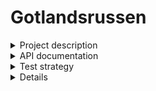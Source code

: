 # Gotlandsrussen

<details close>
<summary>Project description</summary>
|| Project Description ||
  
Gotlandsrussen is a RESTful hotel booking API built using ASP.NET Core (.NET 8). It simulates a full booking flow, allowing guests to; Book, Update, Cancel and Query available rooms. They can also calculate prises based on date and guest count. The API supports both guest and administrative endpoints. 

This project was developed by a team of code students for a school assignment. Focus was on clean architecture, data validation and test-driven development using both MSTest and Postman for flow validation. 

---
|| Architecture Overview ||

The project is structured into the following main components: 

## GotlandsrussenAPI
Handles HTTP requests and acts as the web layer. It includes: 

Controllers
- GuestController.cs: Endpoints for guests (create booking, cancel bookings, etc.)
- ManagementController.cs: Admin operations (view bookings, update booking, etc.)

Repositories
- Implements the repository pattern to abstract data acces (BookingRepository, RoomRepository, etc.)

Data
- HotelDbContext.cs: EF Core DbContext
- SeedData.cs: Populates data with initial data

Migrations
- Entity Framework migration tracking

Utilities
- Help classes handling logic such as data manipulation

## HotelGotlandsrussenLIBRARY
Contains core models and DTOs used across the entire application:

- Models: Domain entities (Booking, Room, RoomType, Guest)
- DTOs: Input/output data transfer objects (UpdateBookingDto, RoomDto, etc.)

## HotelGotlandsRussenTESTS
Handles automated unit testing using MSTest: 

- MockDataSetup.cs: Test setup with in-memory database.
- TestSetup: Base setup for shares test logic
- Tests: Contains all controller and repository test files

## Functional Flow (Postman)
A full end-to-end test suite was created using Postman. It covers following: 

- Create a new guest
- Create booking (with or without breakfast)
- Add Breakfast to a booking
- Update Booking
- Cancel a booking
- Get total price
- Check available rooms by dates and guests
- Delete guest and booking

  ## Tech Stack
  - ASP.NET Core (.NET 8)
  - Entity Framework Core (EF Core)
  - PostgreSQL
  - MSTest (Unit testing)
  - Swagger (API docs)
  - Postman (Integration testing)

</details>

<details close>
<summary>API documentation</summary>

---
|      | Endpoint                                           | Parameters                                                        | Description                                        |
|------|----------------------------------------------------|-------------------------------------------------------------------|----------------------------------------------------|
| GET  | `/api/Guest/GetAllGuests`                          |                                                                   | Gets all guests                                    |
| GET  | `/api/Guest/AvailableRooms`                        | startDate, endDate                                                | Gets available rooms for a specific period of days |
| PUT  | `/api/Guest/AddBreakfast`                          | BookingId                                                         | Adds breakfast to a specific booking               |
| PUT  | `/api/Guest/CancelBooking`                         | bookingId                                                         | Cancels a specific booking                         |
| POST | `/api/Guest/CreateGuest`                           | FirstName, LastName, Email, Phone                                 | Creates a new guest                                |
| DEL  | `/api/Guest/DeleteGuest`                           | guestId                                                           | Deletes a guest by id                              |
|      |                                                    |                                                                   |                                                    |
| GET  | `/api/Management/GetAllFutureBookings`             |                                                                   | Gets all future bookings                           |
| GET  | `/api/Management/GetBookingsGroupedByWeek`         |                                                                   | Gets future bookings grouped by week               |
| GET  | `/api/Management/GetBookingsGroupedByMonth`        |                                                                   | Gets future bookings grouped by month              |
| GET  | `/api/Management/GetBookingById`                   | id                                                                | Gets a booking with specific id                    |
| GET  | `/api/Management/GetTotalPrice`                    | BookingId                                                         | Gets the total sum for a specific booking          |
| GET  | `/api/Management/GetAvailableRoomsByDateAndGuests` | fromDate, toDate, adults, children                                | Gets available rooms by specific conditions        |
| GET  | `/api/Management/GetBookingHistory`                |                                                                   | Gets all past bookings                             |
| PUT  | `/api/Management/UpdateBooking`                    | Id, FromDate, ToDate, NumberOfAdults, NumberOfChildren, Breakfast | Updates a booking                                  |
| POST | `/api/Management/CreateBooking`                    | roomId, guestId, fromDate, toDate, adults, children, breakfast    | Creates a new booking                              |
| DEL  | `/api/Management/DeleteBooking`                    | bookingId                                                         | Deletes a booking                                  |
---
<details close>
<summary>See all guests</summary>
<br>
  
````
[GET] /api/Guest/GetAllGuests
````
**Request URL**
````
https://localhost:7072/api/Guest/GetAllGuests
````

**Example Response**
````
[
    {
        "id": 2,
        "firstName": "Bob",
        "lastName": "Bengtsson",
        "email": "bob@example.com",
        "phone": "0702345678",
        "bookings": null
    }
]
````
</details>

<details close>
<summary>See available rooms</summary>
<br>
  
````
[GET] /api/Guest/GetAvailableRooms
````
**Example Request URL**
````
https://localhost:7047/api/Guest/available-rooms?startDate=2025-08-01&endDate=2025-08-03
````

**Example Response**
````
[
    {
        "id": 5,
        "roomName": "105",
        "roomTypeName": "Single",
        "numberOfBeds": 1,
        "pricePerNight": 500.00
    }
]
````
</details>

<details close>
<summary>Add breakfast to a booking</summary>
<br>
  
````
[PUT] /api/Guest/AddBreakfast
````
**Example Request URL**
````
https://localhost:7047/api/Guest/AddBreakfast?BookingId=18
````
**Example Response**
````
{
    "bookingId": 18,
    "breakfast": true,
    "message": "Breakfast has been added to the booking."
}
````

</details>

<details close>
<summary>Cancel a booking</summary>
<br>
  
````
[PUT] /api/Guest/CancelBooking
````
**Example Request URL**
````
https://localhost:7047/api/Guest/CancelBooking?bookingId=10
````

**Example Response**
````
{
    "message": "Booking is cancelled"
}

````
</details>

<details close>
<summary>Add a guest</summary>
<br>
  
````
[POST] /api/Guest/CreateGuest
````
**Example Request URL**
````
https://localhost:7047/api/Guest/CreateGuest?FirstName=Test&LastName=Testsson&Email=test%40testmail.com&Phone=555-444333
````

**Example Response**
````
{
  "id": 23,
  "firstName": "Test",
  "lastName": "Testsson",
  "email": "test@testmail.com",
  "phone": "555-444333",
  "bookings": null
}
````
</details>


<details close>
<summary>Delete a guest</summary>
<br>
  
````
[DEL] /api/Guest/DeleteGuest
````
**Example Request URL**
````
https://localhost:7047/api/Guest/DeleteGuest?guestId=5
````

**Example Response**
````
No response body
````
</details>

<details close>
<summary>See all future bookings</summary>
<br>
  
````
[GET] /api/Management/GetAllFutureBookings
````

**Request URL**
````
https://localhost:7047/api/Management/GetAllFutureBookings
````

**Example Response**
````
[
    {
        "id": 3,
        "guestName": "Larsson, Tom",
        "roomNames": [
            "103"
        ],
        "bookedFromDate": "2025-06-11",
        "bookedToDate": "2025-06-13",
        "numberOfAdults": 1,
        "numberOfChildren": 0
    }
]

````
</details>

<details close>
<summary>See all future bookings grouped by week</summary>
<br>
  
````
[GET] /api/Management/GetBookingsGroupedByWeek
````
**Request URL**
````
https://localhost:7047/api/Management/GetBookingsGroupedByWeek
````

**Example Response**
````
[
    {
        "year": 2025,
        "week": 25,
        "bookings": [
            {
                "id": 4,
                "guestName": "Helgesson, Lisa",
                "roomNames": [
                    "106"
                ],
                "bookedFromDate": "2025-06-20",
                "bookedToDate": "2025-06-25",
                "numberOfAdults": 1,
                "numberOfChildren": 0
            },
            {
                "id": 7,
                "guestName": "Johansson, Oscar",
                "roomNames": [
                    "109"
                ],
                "bookedFromDate": "2025-06-16",
                "bookedToDate": "2025-06-18",
                "numberOfAdults": 2,
                "numberOfChildren": 0
            }
        ]
    }
]
````
</details>

<details close>
<summary>See all future bookings grouped by month</summary>
<br>
  
````
[GET] /api/Management/GetBookingsGroupedByMonth
````
**Request URL**
````
https://localhost:7047/api/Management/GetBookingsGroupedByMonth
````

**Example Response**
````
[
    {
        "year": 2025,
        "month": 6,
        "bookings": [
            {
                "id": 3,
                "guestName": "Larsson, Tom",
                "roomNames": [
                    "103"
                ],
                "bookedFromDate": "2025-06-11",
                "bookedToDate": "2025-06-13",
                "numberOfAdults": 1,
                "numberOfChildren": 0
            },
            {
                "id": 4,
                "guestName": "Helgesson, Lisa",
                "roomNames": [
                    "106"
                ],
                "bookedFromDate": "2025-06-20",
                "bookedToDate": "2025-06-25",
                "numberOfAdults": 1,
                "numberOfChildren": 0
            },
        ]
    }
]
   

````
</details>

<details close>
<summary>Get a booking by id</summary>
<br>
  
````
[GET] /api/Management/GetBookingById
````
**Example Request URL**
````
https://localhost:7047/api/Management/GetBookingById?id=10
````

**Example Response**
````
{
  "id": 10,
  "guestId": 10,
  "fromDate": "2025-07-01",
  "toDate": "2025-07-05",
  "numberOfAdults": 2,
  "numberOfChildren": 2,
  "isCancelled": true,
  "breakfast": false,
  "guest": {
    "id": 10,
    "firstName": "Maja",
    "lastName": "Gustafsson",
    "email": "maja@example.com",
    "phone": "0702345686",
    "bookings": [
      null
    ]
  },
  "bookingRooms": [
    {
      "id": 10,
      "bookingId": 10,
      "booking": null,
      "roomId": 13,
      "room": {
        "id": 13,
        "name": "113",
        "roomTypeId": 3,
        "roomType": {
          "id": 3,
          "name": "Family",
          "numberOfBeds": 4,
          "pricePerNight": 1500,
          "rooms": [
            null
          ]
        },
        "bookingRooms": [
          null
        ]
      }
    }
  ]
}

````
</details>

<details close>
<summary>See the total price for a booking</summary>
<br>
  
````
[GET] /api/Management/GetTotalPrice?BookingId=3
````
**Example Request URL**
````
https://localhost:7047/api/Management/GetTotalPrice?BookingId=3
````

**Example Response**
````
{
  "bookingId": 3,
  "rooms": [
    {
      "roomType": "Single",
      "pricePerNight": 500
    }
  ],
  "numberOfNights": 2,
  "numberOfGuests": 1,
  "numberOfBreakfasts": 0,
  "breakfastPrice": 50,
  "totalPrice": 1000
}
````
</details>

<details close>
<summary>See available rooms by date and number of guests</summary>
<br>
  
````
[GET] /api/Management/GetAvailableRoomByDateAndGuests
````
**Example Request URL**
````
https://localhost:7047/api/Management/GetAvailableRoomByDateAndGuests?fromDate=2025-09-12&toDate=2025-09-15&adults=2&children=2
````

**Example Response**
````
[
  {
    "id": 20,
    "roomName": "120",
    "roomTypeName": "Family",
    "numberOfBeds": 4,
    "pricePerNight": 1500
  },
  {
    "id": 19,
    "roomName": "119",
    "roomTypeName": "Family",
    "numberOfBeds": 4,
    "pricePerNight": 1500
  }
]

````
</details>


<details close>
<summary>See the booking history</summary>
<br>
  
````
[GET] /api/Management/GetBookingHistory
````
**Request URL**
````
https://localhost:7047/api/Management/GetBookingHistory
````

**Example Response**
````
[
  {
    "id": 1,
    "guestName": "Andersson, Anna",
    "roomNames": [
      "102"
    ],
    "bookedFromDate": "2025-06-05",
    "bookedToDate": "2025-06-06",
    "numberOfAdults": 1,
    "numberOfChildren": 0
  }
]

````
</details>

<details close>
<summary>Update a booking</summary>
<br>
  
````
[PUT] /api/Management/UpdateBooking
````
**Example Request URL**
````
https://localhost:7047/api/Management/UpdateBooking?Id=4&FromDate=2026-08-17&ToDate=2026-08-18&NumberOfAdults=2&NumberOfChildren=0&Breakfast=true
````

**Example Response**
````
{
  "id": 4,
  "guestId": 4,
  "fromDate": "2026-08-17",
  "toDate": "2026-08-18",
  "numberOfAdults": 2,
  "numberOfChildren": 0,
  "isCancelled": false,
  "breakfast": true,
  "guest": null,
  "bookingRooms": [
    {
      "id": 4,
      "bookingId": 4,
      "booking": null,
      "roomId": 6,
      "room": {
        "id": 6,
        "name": "106",
        "roomTypeId": 2,
        "roomType": {
          "id": 2,
          "name": "Double",
          "numberOfBeds": 2,
          "pricePerNight": 900,
          "rooms": [
            null
          ]
        },
        "bookingRooms": [
          null
        ]
      }
    }
  ]
}
````
</details>

<details close>
<summary>Create a new booking</summary>
<br>
  
````
[POST] /api/Management/CreateBooking
````
**Example Request URL**
````
https://localhost:7047/api/Management/CreateBooking?roomId=8&guestId=9&fromDate=2027-08-10&toDate=2027-08-13&adults=2&children=0&breakfast=true
````

**Example Response**
````
{
  "newBooking": {
    "bookingId": 21,
    "guestId": 9,
    "fromDate": "2027-08-10",
    "toDate": "2027-08-13",
    "numberOfAdults": 2,
    "numberOfChildren": 0,
    "breakfast": true,
    "roomIds": [
      8
    ]
  }
}

````
</details>

<details close>
<summary>Delete a booking</summary>
<br>
  
````
[DEL] /api/Management/DeleteBooking
````
**Example Request URL**
````
https://localhost:7047/api/Management/DeleteBooking?bookingId=5
````

**Example Response**
````
No response body
````
</details>
</details>

<details close>
<summary>Test strategy</summary>
  
---
  
### Unit Tests for Controller
To test our controllers, we used Moq to mock dependencies from the repository classes. We could simulate various scenarios and ensure that the appropriate HTTP responses were returned.

---
### Unit Tests for Repositories
For repository testing we used an in-memory database (InMemoryDatabase from Entity Framework). This allowed us to verify data database communication without depending on a real database.

---
### Integration Tests
For integration testing we used Postman by sending real HTTP requests to the API. This helped us verify that all endpoints worked as expected, including correct status codes, response bodies, and error handling. We used Postman to test full flows, such as creating bookings, finding available rooms, and cancelling bookings.

---
### Test Results
A few bugs were detected during testing. One example is that breakfast costs were included in the total booking amount, even when the customer had chosen to book without breakfast. These bugs were corrected during the testing phase.

We do not have full test coverage for all methods, mainly due to time constraints. Several new methods were added toward the end of the project, and we did not have enough time to implement tests for all of them. However, all members of the project group contributed to writing both controller and repository tests, and we prioritized testing our initial methods.


</details>




<details close>
---

# Markdown Cheat Sheet

Thanks for visiting [The Markdown Guide](https://www.markdownguide.org)!

This Markdown cheat sheet provides a quick overview of all the Markdown syntax elements. It can’t cover every edge case, so if you need more information about any of these elements, refer to the reference guides for [basic syntax](https://www.markdownguide.org/basic-syntax/) and [extended syntax](https://www.markdownguide.org/extended-syntax/).

## Basic Syntax

These are the elements outlined in John Gruber’s original design document. All Markdown applications support these elements.

### Heading

# H1
## H2
### H3

### Bold

**bold text**

### Italic

*italicized text*

### Blockquote

> blockquote

### Ordered List

1. First item
2. Second item
3. Third item

### Unordered List

- First item
- Second item
- Third item

### Code

`code`

### Horizontal Rule

---

### Link

[Markdown Guide](https://www.markdownguide.org)

### Image

![alt text](https://www.markdownguide.org/assets/images/tux.png)

## Extended Syntax

These elements extend the basic syntax by adding additional features. Not all Markdown applications support these elements.

### Table

| Syntax | Description |
| ----------- | ----------- |
| Header | Title |
| Paragraph | Text |

### Fenced Code Block

```
{
  "firstName": "John",
  "lastName": "Smith",
  "age": 25
}
```

### Footnote

Here's a sentence with a footnote. [^1]

[^1]: This is the footnote.

### Heading ID

### My Great Heading {#custom-id}

### Definition List

term
: definition

### Strikethrough

~~The world is flat.~~

### Task List

- [x] Write the press release
- [ ] Update the website
- [ ] Contact the media

### Emoji

That is so funny! :joy:

(See also [Copying and Pasting Emoji](https://www.markdownguide.org/extended-syntax/#copying-and-pasting-emoji))

### Highlight

I need to highlight these ==very important words==.

### Subscript

H~2~O

### Superscript

X^2^
